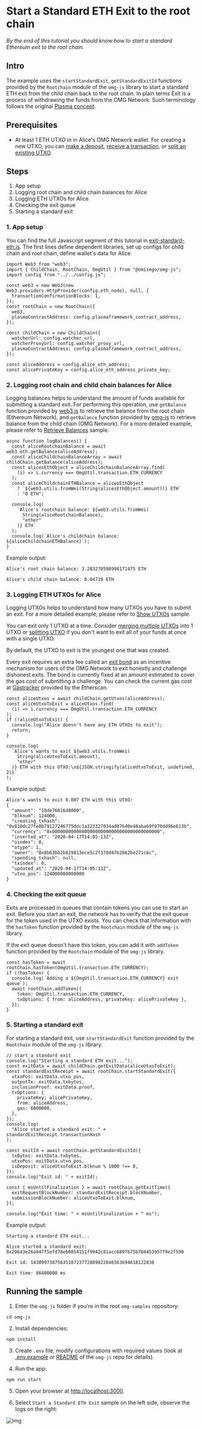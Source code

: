 # Start a Standard ETH Exit to the root chain

_By the end of this tutorial you should know how to start a standard Ethereum exit to the root chain._

## Intro

The example uses the `startStandardExit`, `getStandardExitId` functions provided by the `Rootchain` module of the `omg-js` library to start a standard ETH exit from the child chain back to the root chain. In plain terms Exit is a process of withdrawing the funds from the OMG Network. Such terminology follows the original [Plasma concept](https://docs.ethhub.io/ethereum-roadmap/layer-2-scaling/plasma).

## Prerequisites

- At least 1 ETH UTXO in in Alice's OMG Network wallet. For creating a new UTXO, you can [make a deposit](../02-deposit-eth/README.md), [receive a transaction](../03-transaction-eth/README.md), or [split an existing UTXO](../04-utxo-split/README.md).

## Steps

1. App setup
2. Logging root chain and child chain balances for Alice
3. Logging ETH UTXOs for Alice
4. Checking the exit queue
5. Starting a standard exit

### 1. App setup

You can find the full Javascript segment of this tutorial in [exit-standard-eth.js](./exit-standard-eth.js). The first lines define dependent libraries, set up configs for child chain and root chain, define wallet's data for Alice.

```
import Web3 from "web3";
import { ChildChain, RootChain, OmgUtil } from "@omisego/omg-js";
import config from "../../config.js";

const web3 = new Web3(new Web3.providers.HttpProvider(config.eth_node), null, {
  transactionConfirmationBlocks: 1,
});
const rootChain = new RootChain({
  web3,
  plasmaContractAddress: config.plasmaframework_contract_address,
});

const childChain = new ChildChain({
  watcherUrl: config.watcher_url,
  watcherProxyUrl: config.watcher_proxy_url,
  plasmaContractAddress: config.plasmaframework_contract_address,
});

const aliceAddress = config.alice_eth_address;
const alicePrivateKey = config.alice_eth_address_private_key;
```

### 2. Logging root chain and child chain balances for Alice

Logging balances helps to understand the amount of funds available for submitting a standard exit. For performing this operation, use `getBalance` function provided by [web3.js](https://github.com/ethereum/web3.js) to retrieve the balance from the root chain (Ethereum Network), and `getBalance` function provided by [omg-js](https://github.com/omgnetwork/omg-js) to retrieve balance from the child chain (OMG Network). For a more detailed example, please refer to [Retrieve Balances](../01-balances/README.md) sample.

```
async function logBalances() {
  const aliceRootchainBalance = await web3.eth.getBalance(aliceAddress);
  const aliceChildchainBalanceArray = await childChain.getBalance(aliceAddress);
  const alicesEthObject = aliceChildchainBalanceArray.find(
    (i) => i.currency === OmgUtil.transaction.ETH_CURRENCY
  );
  const aliceChildchainETHBalance = alicesEthObject
    ? `${web3.utils.fromWei(String(alicesEthObject.amount))} ETH`
    : "0 ETH";

  console.log(
    `Alice's rootchain balance: ${web3.utils.fromWei(
      String(aliceRootchainBalance),
      "ether"
    )} ETH`
  );
  console.log(`Alice's childchain balance: ${aliceChildchainETHBalance}`);
}
```

Example output:

```
Alice's root chain balance: 3.283270598998171475 ETH

Alice's child chain balance: 0.04719 ETH
```

### 3. Logging ETH UTXOs for Alice

Logging UTXOs helps to understand how many UTXOs you have to submit an exit. For a more detailed example, please refer to [Show UTXOs](../04-utxo-show/README.md) sample.

You can exit only 1 UTXO at a time. Consider [merging multiple UTXOs](../04-utxo-merge/README.md) into 1 UTXO or [splitting UTXO](../04-utxo-split/README.md) if you don't want to exit all of your funds at once with a single UTXO.

By default, the UTXO to exit is the youngest one that was created.

Every exit requires an extra fee called an [exit bond](https://docs.omg.network/exitbonds) as an incentive mechanism for users of the OMG Network to exit honestly and challenge dishonest exits. The bond is currently fixed at an amount estimated to cover the gas cost of submitting a challenge. You can check the current gas cost at [Gastracker](https://etherscan.io/gastracker) provided by the Etherscan.

```
const aliceUtxos = await childChain.getUtxos(aliceAddress);
const aliceUtxoToExit = aliceUtxos.find(
  (i) => i.currency === OmgUtil.transaction.ETH_CURRENCY
);
if (!aliceUtxoToExit) {
  console.log("Alice doesn't have any ETH UTXOs to exit");
  return;
}

console.log(
  `Alice's wants to exit ${web3.utils.fromWei(
    String(aliceUtxoToExit.amount),
    "ether"
  )} ETH with this UTXO:\n${JSON.stringify(aliceUtxoToExit, undefined, 2)}`
);
```

Example output:

```
Alice's wants to exit 0.007 ETH with this UTXO:
{
  "amount": "18de76816d8000",
  "blknum": 124000,
  "creating_txhash": "0x810dc27fe8b79127246775ddc1a323327034ad07640e48aba69f070dd96e613b",
  "currency": "0x0000000000000000000000000000000000000000",
  "inserted_at": "2020-04-17T14:05:13Z",
  "oindex": 0,
  "otype": 1,
  "owner": "0x8b63bb2b829813ece5c2f378d47b2862be271c6c",
  "spending_txhash": null,
  "txindex": 0,
  "updated_at": "2020-04-17T14:05:13Z",
  "utxo_pos": 124000000000000
}
```

### 4. Checking the exit queue

Exits are processed in queues that contain tokens you can use to start an exit. Before you start an exit, the network has to verify that the exit queue for the token used in the UTXO exists. You can check that information with the `hasToken` function provided by the `Rootchain` module of the `omg-js` library.

If the exit queue doesn't have this token, you can add it with `addToken` function provided by the `Rootchain` module of the `omg-js` library.

```
const hasToken = await rootChain.hasToken(OmgUtil.transaction.ETH_CURRENCY);
if (!hasToken) {
  console.log(`Adding a ${OmgUtil.transaction.ETH_CURRENCY} exit queue`);
  await rootChain.addToken({
    token: OmgUtil.transaction.ETH_CURRENCY,
    txOptions: { from: aliceAddress, privateKey: alicePrivateKey },
  });
}
```

### 5. Starting a standard exit

For starting a standard exit, use `startStandardExit` function provided by the `Rootchain` module of the `omg-js` library.

```
// start a standard exit
console.log("Starting a standard ETH exit...");
const exitData = await childChain.getExitData(aliceUtxoToExit);
const standardExitReceipt = await rootChain.startStandardExit({
  utxoPos: exitData.utxo_pos,
  outputTx: exitData.txbytes,
  inclusionProof: exitData.proof,
  txOptions: {
    privateKey: alicePrivateKey,
    from: aliceAddress,
    gas: 6000000,
  },
});
console.log(
  "Alice started a standard exit: " + standardExitReceipt.transactionHash
);

const exitId = await rootChain.getStandardExitId({
  txBytes: exitData.txbytes,
  utxoPos: exitData.utxo_pos,
  isDeposit: aliceUtxoToExit.blknum % 1000 !== 0,
});
console.log("Exit id: " + exitId);

const { msUntilFinalization } = await rootChain.getExitTime({
  exitRequestBlockNumber: standardExitReceipt.blockNumber,
  submissionBlockNumber: aliceUtxoToExit.blknum,
});

console.log("Exit time: " + msUntilFinalization + " ms");
```

Example output:

```
Starting a standard ETH exit...

Alice started a standard exit: 0x29643e26a947f5efd78eb0854151f9942c81acc689fb75b7b4453957f9e2f590

Exit id: 1438997387563518723772889822846363694618122838

Exit time: 86400000 ms
```

## Running the sample

1. Enter the `omg-js` folder if you're in the root `omg-samples` repository:

```
cd omg-js
```

2. Install dependencies:

```
npm install
```

3. Create `.env` file, modify configurations with required values (look at [.env.example](../../.env.example) or [README](../../README.md) of the `omg-js` repo for details).

4. Run the app:

```
npm run start
```

5. Open your browser at [http://localhost:3000](http://localhost:3000).

6. Select `Start a Standard ETH Exit` sample on the left side, observe the logs on the right:

![img](../assets/images/09.png)
